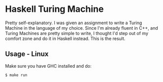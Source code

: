 # Haskell Turing Machine

Pretty self-explanatory. I was given an assignment to write a Turing Machine in
the language of my choice. Since I'm already fluent in C++, and Turing Machines
are pretty simple to write, I thought I'd step out of my comfort zone and do it
in Haskell instead. This is the result.

## Usage - Linux
Make sure you have GHC installed and do:
```shell
$ make run
```
